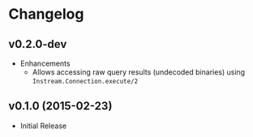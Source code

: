 # Changelog

## v0.2.0-dev

- Enhancements
  - Allows accessing raw query results (undecoded binaries) using `Instream.Connection.execute/2`

## v0.1.0 (2015-02-23)

- Initial Release

